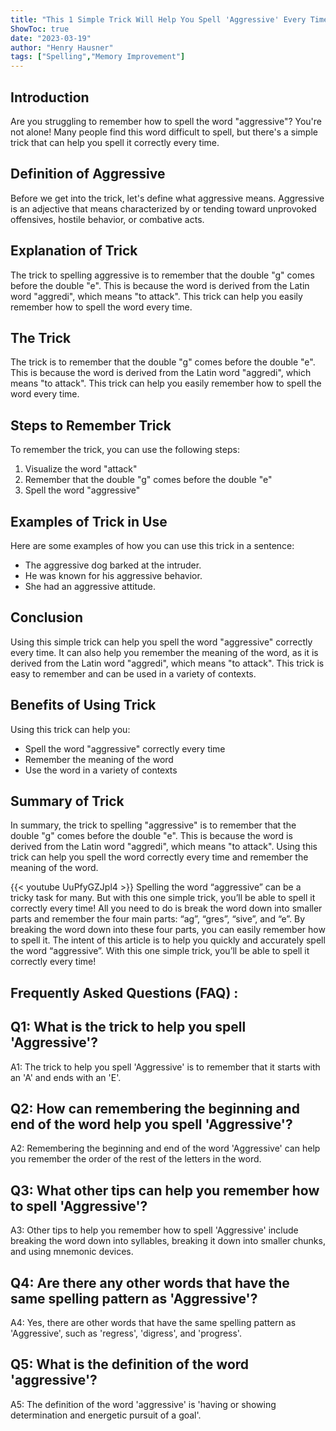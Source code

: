 ```yaml
---
title: "This 1 Simple Trick Will Help You Spell 'Aggressive' Every Time!"
ShowToc: true 
date: "2023-03-19"
author: "Henry Hausner" 
tags: ["Spelling","Memory Improvement"]
---
```

## Introduction

Are you struggling to remember how to spell the word "aggressive"? You're not alone! Many people find this word difficult to spell, but there's a simple trick that can help you spell it correctly every time.

## Definition of Aggressive

Before we get into the trick, let's define what aggressive means. Aggressive is an adjective that means characterized by or tending toward unprovoked offensives, hostile behavior, or combative acts.

## Explanation of Trick

The trick to spelling aggressive is to remember that the double "g" comes before the double "e". This is because the word is derived from the Latin word "aggredi", which means "to attack". This trick can help you easily remember how to spell the word every time.

## The Trick

The trick is to remember that the double "g" comes before the double "e". This is because the word is derived from the Latin word "aggredi", which means "to attack". This trick can help you easily remember how to spell the word every time.

## Steps to Remember Trick

To remember the trick, you can use the following steps:

1. Visualize the word "attack"
2. Remember that the double "g" comes before the double "e"
3. Spell the word "aggressive"

## Examples of Trick in Use

Here are some examples of how you can use this trick in a sentence:

- The aggressive dog barked at the intruder.
- He was known for his aggressive behavior.
- She had an aggressive attitude.

## Conclusion

Using this simple trick can help you spell the word "aggressive" correctly every time. It can also help you remember the meaning of the word, as it is derived from the Latin word "aggredi", which means "to attack". This trick is easy to remember and can be used in a variety of contexts.

## Benefits of Using Trick

Using this trick can help you:

- Spell the word "aggressive" correctly every time
- Remember the meaning of the word
- Use the word in a variety of contexts

## Summary of Trick

In summary, the trick to spelling "aggressive" is to remember that the double "g" comes before the double "e". This is because the word is derived from the Latin word "aggredi", which means "to attack". Using this trick can help you spell the word correctly every time and remember the meaning of the word.

{{< youtube UuPfyGZJpl4 >}} 
Spelling the word “aggressive” can be a tricky task for many. But with this one simple trick, you’ll be able to spell it correctly every time! All you need to do is break the word down into smaller parts and remember the four main parts: “ag”, “gres”, “sive”, and “e”. By breaking the word down into these four parts, you can easily remember how to spell it. The intent of this article is to help you quickly and accurately spell the word “aggressive”. With this one simple trick, you’ll be able to spell it correctly every time!

## Frequently Asked Questions (FAQ) :
## Q1: What is the trick to help you spell 'Aggressive'?
A1: The trick to help you spell 'Aggressive' is to remember that it starts with an 'A' and ends with an 'E'.

## Q2: How can remembering the beginning and end of the word help you spell 'Aggressive'?
A2: Remembering the beginning and end of the word 'Aggressive' can help you remember the order of the rest of the letters in the word.

## Q3: What other tips can help you remember how to spell 'Aggressive'?
A3: Other tips to help you remember how to spell 'Aggressive' include breaking the word down into syllables, breaking it down into smaller chunks, and using mnemonic devices.

## Q4: Are there any other words that have the same spelling pattern as 'Aggressive'?
A4: Yes, there are other words that have the same spelling pattern as 'Aggressive', such as 'regress', 'digress', and 'progress'.

## Q5: What is the definition of the word 'aggressive'?
A5: The definition of the word 'aggressive' is 'having or showing determination and energetic pursuit of a goal'.





